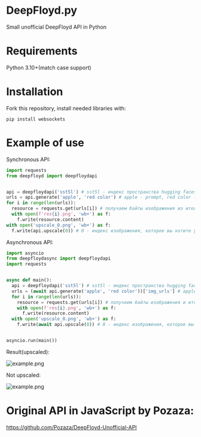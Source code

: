 # DeepFloyd.py
Small unofficial DeepFloyd API in Python

# Requirements
Python 3.10+(match case support)

# Installation
Fork this repository, install needed libraries with:
```
pip install websockets
```

# Example of use

Synchronous API:
```py
import requests
from deepfloyd import deepfloydapi


api = deepfloydapi('sst5l') # sst5l - индекс пространства hugging faces
urls = api.generate('apple', 'red color') # apple - prompt, red color - negative prompt(необязателен)
for i in range(len(urls)):
  resource = requests.get(urls[i]) # получаем байты изображения из итогового url
  with open(f'res{i}.png', 'wb+') as f:
    f.write(resource.content)
with open('upscale_0.png', 'wb+') as f:
  f.write(api.upscale(0)) # 0 - индекс изображения, которое вы хотите увеличить
```

Asynchronous API:
```py
import asyncio
from deepfloydasync import deepfloydapi
import requests


async def main():
  api = deepfloydapi('sst5l') # sst5l - индекс пространства hugging faces
  urls = (await api.generate('apple', 'red color'))['img_urls'] # apple - prompt, red color - negative prompt(он необязателен)
  for i in range(len(urls)):
    resource = requests.get(urls[i]) # получаем байты изображения и итогового url
    with open(f'res{i}.png', 'wb+') as f:
      f.write(resource.content)
  with open('upscale_0.png', 'wb+') as f:
    f.write(await api.upscale(0)) # 0 - индекс изображения, которое вы хотите увеличить


asyncio.run(main())
```

Result(upscaled):

![example.png](https://i.imgur.com/yyV3u9s.png)


Not upscaled:

![example.png](https://i.imgur.com/PLpLdYO.png)


# Original API in JavaScript by Pozaza:
https://github.com/Pozaza/DeepFloyd-Unofficial-API
